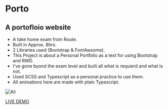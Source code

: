 # Porto 

## A portofloio website 

 * A take home exam from Route.
 * Built in Approx. 8hrs.
 * 2 Libraries used (Bootstrap & FontAwsome).
 * This Project is about a Personal Portfolio as a text for using Bootstrap and RWD.
 * I've gone byond the exam level and built all what is requierd and what is not.
 * Used SCSS and Typescript as a personal practice to use them.
 * All animations here are made with plain Typescript.

![Ali](https://github.com/Alil0l/Portfolio-Route-Exam/assets/137832626/442a3ada-653b-4b3d-a6b7-1f1804df300c)

<a href="https://alil0l.github.io/Portfolio-Route-Exam/" target="_blank">LIVE DEMO</a>

